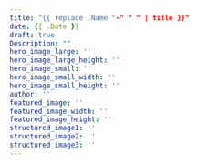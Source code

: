 ```yaml
---
title: "{{ replace .Name "-" " " | title }}"
date: {{ .Date }}
draft: true
Description: ""
hero_image_large: ''
hero_image_large_height: ''
hero_image_small: ''
hero_image_small_width: ''
hero_image_small_height: ''
author: ''
featured_image: ''
featured_image_width: ''
featured_image_height: ''
structured_image1: ''
structured_image2: ''
structured_image3: ''
---
```

